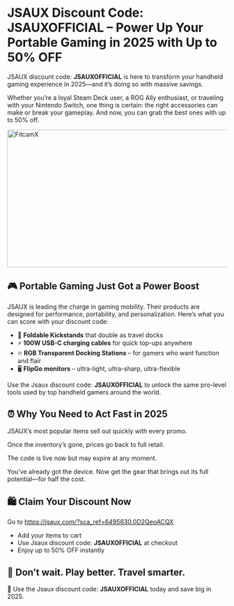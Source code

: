<h1>JSAUX Discount Code: <strong>JSAUXOFFICIAL</strong> – Power Up Your Portable Gaming in 2025 with Up to 50% OFF</h1>
<p>JSAUX discount code: <strong>JSAUXOFFICIAL</strong> is here to transform your handheld gaming experience in 2025—and it’s doing so with massive savings.</p>
<p>Whether you’re a loyal Steam Deck user, a ROG Ally enthusiast, or traveling with your Nintendo Switch, one thing is certain: the right accessories can make or break your gameplay. And now, you can grab the best ones with up to 50% off.</p>
<a href="https://www.youtube.com/watch?v=19tZJ6MQzB8" target="_blank">
    <img src="https://img.youtube.com/vi/19tZJ6MQzB8/maxresdefault.jpg" alt="FitcamX" width="560" height="315">
</a>
<h2>🎮 Portable Gaming Just Got a Power Boost</h2>
<p>JSAUX is leading the charge in gaming mobility. Their products are designed for performance, portability, and personalization. Here’s what you can score with your discount code:</p>
<ul>
<li>🧲 <strong>Foldable Kickstands</strong> that double as travel docks</li>
<li>⚡ <strong>100W USB-C charging cables</strong> for quick top-ups anywhere</li>
<li>🔥 <strong>RGB Transparent Docking Stations</strong> – for gamers who want function and flair</li>
<li>🖥️ <strong>FlipGo monitors</strong> – ultra-light, ultra-sharp, ultra-flexible</li>
</ul>
<p>Use the Jsaux discount code: <strong>JSAUXOFFICIAL</strong> to unlock the same pro-level tools used by top handheld gamers around the world.</p>
<h2>⏰ Why You Need to Act Fast in 2025</h2>
<p>JSAUX’s most popular items sell out quickly with every promo.</p>
<p>Once the inventory’s gone, prices go back to full retail.</p>
<p>The code is live now but may expire at any moment.</p>
<p>You’ve already got the device. Now get the gear that brings out its full potential—for half the cost.</p>
<h2>🛍️ Claim Your Discount Now</h2>
<p>Go to <a href="https://jsaux.com/?sca_ref=6495630.0D2QeoACQX" target="_blank">https://jsaux.com/?sca_ref=6495630.0D2QeoACQX</a></p>
<ul>
<li>Add your items to cart</li>
<li>Use Jsaux discount code: <strong>JSAUXOFFICIAL</strong> at checkout</li>
<li>Enjoy up to 50% OFF instantly</li>
</ul>
<h2>🚀 Don’t wait. Play better. Travel smarter.</h2>
<p>💸 Use the Jsaux discount code: <strong>JSAUXOFFICIAL</strong> today and save big in 2025.</p>
</body>
</html>
